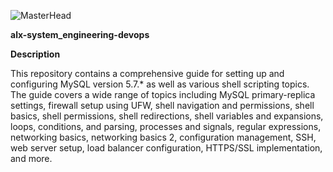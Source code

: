 ![MasterHead](https://cdn.hashnode.com/res/hashnode/image/upload/v1675458903897/117f1ced-e50e-4d04-a0a6-c9afed789d67.gif?w=1600&h=840&fit=crop&crop=entropy&auto=format,compress&gif-q=60&format=webm)

**alx-system_engineering-devops**


**Description**


This repository contains a comprehensive guide for setting up and configuring MySQL version 5.7.* as well as various shell scripting topics. The guide covers a wide range of topics including MySQL primary-replica settings, firewall setup using UFW, shell navigation and permissions, shell basics, shell permissions, shell redirections, shell variables and expansions, loops, conditions, and parsing, processes and signals, regular expressions, networking basics, networking basics 2, configuration management, SSH, web server setup, load balancer configuration, HTTPS/SSL implementation, and more.

